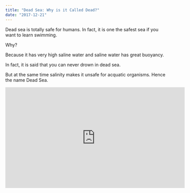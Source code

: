 ```yaml
---
title: "Dead Sea: Why is it Called Dead?"
date: "2017-12-21"
---
```


Dead sea is totally safe for humans. In fact, it is one the safest sea if you want to learn swimming.

Why?

Because it has very high saline water and saline water has great buoyancy.

In fact, it is said that you can never drown in dead sea.

But at the same time salinity makes it unsafe for acquatic organisms. Hence the name Dead Sea.

<iframe width="560" height="315" src="https://www.youtube.com/embed/UFE4_hCe0OU" frameborder="0" allow="accelerometer; encrypted-media; gyroscope; picture-in-picture" allowfullscreen></iframe>
